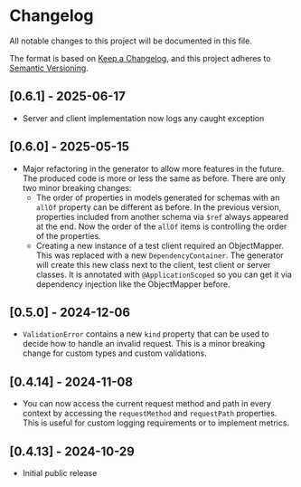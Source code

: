 # Changelog
All notable changes to this project will be documented in this file.

The format is based on [Keep a Changelog](https://keepachangelog.com/en/1.0.0/),
and this project adheres to [Semantic Versioning](https://semver.org/spec/v2.0.0.html).
                 
## [0.6.1] - 2025-06-17
- Server and client implementation now logs any caught exception

## [0.6.0] - 2025-05-15
- Major refactoring in the generator to allow more features in the future. The produced code is more or less the same
  as before. There are only two minor breaking changes:
  - The order of properties in models generated for schemas with an `allOf` property can be different as before.
    In the previous version, properties included from another schema via `$ref` always appeared at the end. Now the
    order of the `allOf` items is controlling the order of the properties.
  - Creating a new instance of a test client required an ObjectMapper. This was replaced with a new `DependencyContainer`.
    The generator will create this new class next to the client, test client or server classes. It is annotated with 
    `@ApplicationScoped` so you can get it via dependency injection like the ObjectMapper before. 

## [0.5.0] - 2024-12-06
- `ValidationError` contains a new `kind` property that can be used to decide how to handle an invalid request. 
  This is a minor breaking change for custom types and custom validations. 

## [0.4.14] - 2024-11-08
- You can now access the current request method and path in every context by accessing the `requestMethod` and `requestPath`
  properties. This is useful for custom logging requirements or to implement metrics.

## [0.4.13] - 2024-10-29
- Initial public release
